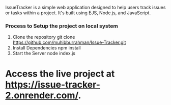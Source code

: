 IssueTracker is a simple web application designed to help users track issues or tasks within a project. It's built using EJS, Node.js, and JavaScript.
### Process to Setup the project on local system
1) Clone the repository
git clone https://github.com/muhibburrahman/Issue-Tracker.git
2) Install Dependencies
npm install
3) Start the Server
node index.js
# Access the live project at https://issue-tracker-2.onrender.com/. 
